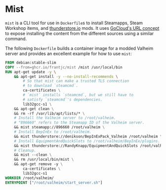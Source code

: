 # Mist

`mist` is a CLI tool for use in `Dockerfile`s to install Steamapps, Steam Workshop items, and [thunderstore.io](https://thunderstore.io/) mods. It uses [GoCloud's URL concept](https://gocloud.dev/concepts/urls/) to expose installing the content from the different sources using a similar command.

The following `Dockerfile` builds a container image for a modded Valheim server and provides an excellent example for how to use `mist`:

```Dockerfile
FROM debian:stable-slim
COPY --from=ghcr.io/frantjc/mist /mist /usr/local/bin
RUN apt-get update -y \
    && apt-get install -y --no-install-recommends \
        # So that mist can make a trusted TLS connection
        # to download `steamcmd`.
        ca-certificates \
        # `mist` installs `steamcmd`, but we still have to
        # satisfy `steamcmd`'s dependencies.
        lib32gcc-s1 \
    && apt-get clean \
    && rm -rf /var/lib/apt/lists/* \
    # Install the Valheim server to /root/valheim.
    # "896660" refers to the Steamapp ID of the Valheim server.
    && mist steamapp://896660 /root/valheim \
    # Install BepInEx to /root/valheim.
    && mist thunderstore://denikson/BepInExPack_Valheim /root/valheim \
    # Install EquipmentAndQuickSlots to /root/valheim/BepInEx/plugins.
    && mist thunderstore://RandyKnapp/EquipmentAndQuickSlots /root/valheim/BepInEx/plugins \
    # Cleanup.
    && mist --clean \
    && rm /usr/local/bin/mist \
    && apt-get remove -y \
        ca-certificates \
        lib32gcc-s1
WORKDIR /root/valheim/
ENTRYPOINT ["/root/valheim/start_server.sh"]
```
